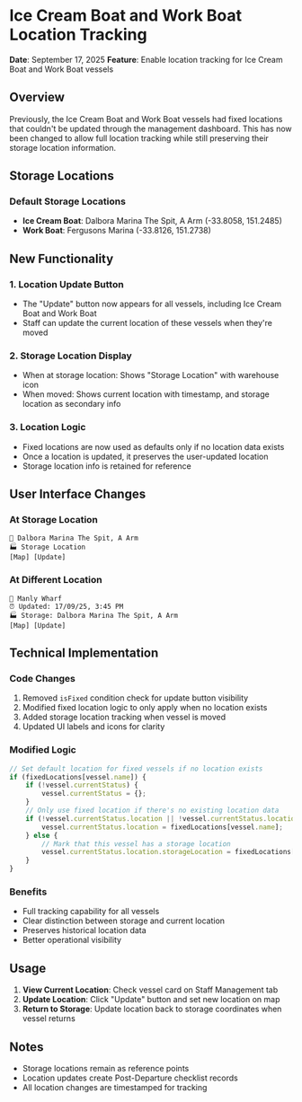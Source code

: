 # Ice Cream Boat and Work Boat Location Tracking

**Date**: September 17, 2025
**Feature**: Enable location tracking for Ice Cream Boat and Work Boat vessels

## Overview

Previously, the Ice Cream Boat and Work Boat vessels had fixed locations that couldn't be updated through the management dashboard. This has now been changed to allow full location tracking while still preserving their storage location information.

## Storage Locations

### Default Storage Locations
- **Ice Cream Boat**: Dalbora Marina The Spit, A Arm (-33.8058, 151.2485)
- **Work Boat**: Fergusons Marina (-33.8126, 151.2738)

## New Functionality

### 1. Location Update Button
- The "Update" button now appears for all vessels, including Ice Cream Boat and Work Boat
- Staff can update the current location of these vessels when they're moved

### 2. Storage Location Display
- When at storage location: Shows "Storage Location" with warehouse icon
- When moved: Shows current location with timestamp, and storage location as secondary info

### 3. Location Logic
- Fixed locations are now used as defaults only if no location data exists
- Once a location is updated, it preserves the user-updated location
- Storage location info is retained for reference

## User Interface Changes

### At Storage Location
```
📍 Dalbora Marina The Spit, A Arm
🏭 Storage Location
[Map] [Update]
```

### At Different Location
```
📍 Manly Wharf
⏰ Updated: 17/09/25, 3:45 PM
🏭 Storage: Dalbora Marina The Spit, A Arm
[Map] [Update]
```

## Technical Implementation

### Code Changes
1. Removed `isFixed` condition check for update button visibility
2. Modified fixed location logic to only apply when no location exists
3. Added storage location tracking when vessel is moved
4. Updated UI labels and icons for clarity

### Modified Logic
```javascript
// Set default location for fixed vessels if no location exists
if (fixedLocations[vessel.name]) {
    if (!vessel.currentStatus) {
        vessel.currentStatus = {};
    }
    // Only use fixed location if there's no existing location data
    if (!vessel.currentStatus.location || !vessel.currentStatus.location.latitude) {
        vessel.currentStatus.location = fixedLocations[vessel.name];
    } else {
        // Mark that this vessel has a storage location
        vessel.currentStatus.location.storageLocation = fixedLocations[vessel.name];
    }
}
```

### Benefits
- Full tracking capability for all vessels
- Clear distinction between storage and current location
- Preserves historical location data
- Better operational visibility

## Usage

1. **View Current Location**: Check vessel card on Staff Management tab
2. **Update Location**: Click "Update" button and set new location on map
3. **Return to Storage**: Update location back to storage coordinates when vessel returns

## Notes
- Storage locations remain as reference points
- Location updates create Post-Departure checklist records
- All location changes are timestamped for tracking